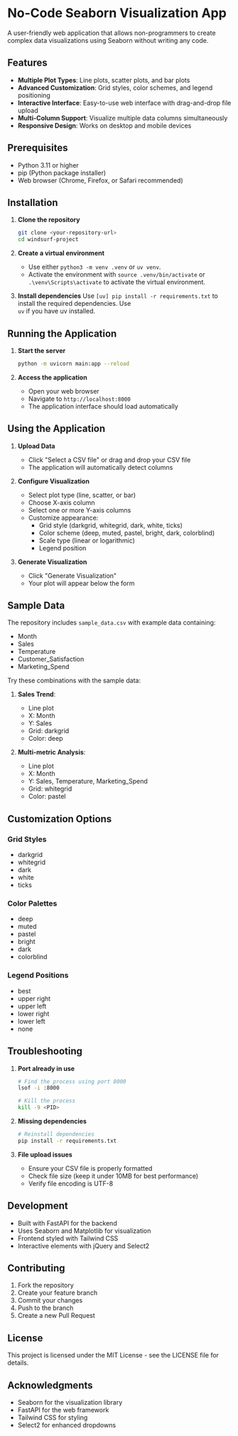 # No-Code Seaborn Visualization App

A user-friendly web application that allows non-programmers to create complex data visualizations using Seaborn without writing any code.

## Features

- **Multiple Plot Types**: Line plots, scatter plots, and bar plots
- **Advanced Customization**: Grid styles, color schemes, and legend positioning
- **Interactive Interface**: Easy-to-use web interface with drag-and-drop file upload
- **Multi-Column Support**: Visualize multiple data columns simultaneously
- **Responsive Design**: Works on desktop and mobile devices

## Prerequisites

- Python 3.11 or higher
- pip (Python package installer)
- Web browser (Chrome, Firefox, or Safari recommended)

## Installation

1. **Clone the repository**
   ```bash
   git clone <your-repository-url>
   cd windsurf-project
   ```

2. **Create a virtual environment**

    - Use either `python3 -m venv .venv` or `uv venv`. 
    - Activate the environment with `source .venv/bin/activate` or 
      `.\venv\Scripts\activate` to activate the virtual environment.




3. **Install dependencies**
Use `[uv] pip install -r requirements.txt` to install the required dependencies. Use       
`uv` if you have uv installed.

## Running the Application

1. **Start the server**
   ```bash
   python -m uvicorn main:app --reload
   ```

2. **Access the application**
   - Open your web browser
   - Navigate to `http://localhost:8000`
   - The application interface should load automatically

## Using the Application

1. **Upload Data**
   - Click "Select a CSV file" or drag and drop your CSV file
   - The application will automatically detect columns

2. **Configure Visualization**
   - Select plot type (line, scatter, or bar)
   - Choose X-axis column
   - Select one or more Y-axis columns
   - Customize appearance:
     - Grid style (darkgrid, whitegrid, dark, white, ticks)
     - Color scheme (deep, muted, pastel, bright, dark, colorblind)
     - Scale type (linear or logarithmic)
     - Legend position

3. **Generate Visualization**
   - Click "Generate Visualization"
   - Your plot will appear below the form

## Sample Data

The repository includes `sample_data.csv` with example data containing:
- Month
- Sales
- Temperature
- Customer_Satisfaction
- Marketing_Spend

Try these combinations with the sample data:
1. **Sales Trend**:
   - Line plot
   - X: Month
   - Y: Sales
   - Grid: darkgrid
   - Color: deep

2. **Multi-metric Analysis**:
   - Line plot
   - X: Month
   - Y: Sales, Temperature, Marketing_Spend
   - Grid: whitegrid
   - Color: pastel

## Customization Options

### Grid Styles
- darkgrid
- whitegrid
- dark
- white
- ticks

### Color Palettes
- deep
- muted
- pastel
- bright
- dark
- colorblind

### Legend Positions
- best
- upper right
- upper left
- lower right
- lower left
- none

## Troubleshooting

1. **Port already in use**
   ```bash
   # Find the process using port 8000
   lsof -i :8000
   
   # Kill the process
   kill -9 <PID>
   ```

2. **Missing dependencies**
   ```bash
   # Reinstall dependencies
   pip install -r requirements.txt
   ```

3. **File upload issues**
   - Ensure your CSV file is properly formatted
   - Check file size (keep it under 10MB for best performance)
   - Verify file encoding is UTF-8

## Development

- Built with FastAPI for the backend
- Uses Seaborn and Matplotlib for visualization
- Frontend styled with Tailwind CSS
- Interactive elements with jQuery and Select2

## Contributing

1. Fork the repository
2. Create your feature branch
3. Commit your changes
4. Push to the branch
5. Create a new Pull Request

## License

This project is licensed under the MIT License - see the LICENSE file for details.

## Acknowledgments

- Seaborn for the visualization library
- FastAPI for the web framework
- Tailwind CSS for styling
- Select2 for enhanced dropdowns